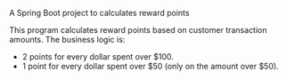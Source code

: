 A Spring Boot project to calculates reward points

This program calculates reward points based on customer transaction amounts. The business logic is:
- 2 points for every dollar spent over $100.
- 1 point for every dollar spent over $50 (only on the amount over $50).
